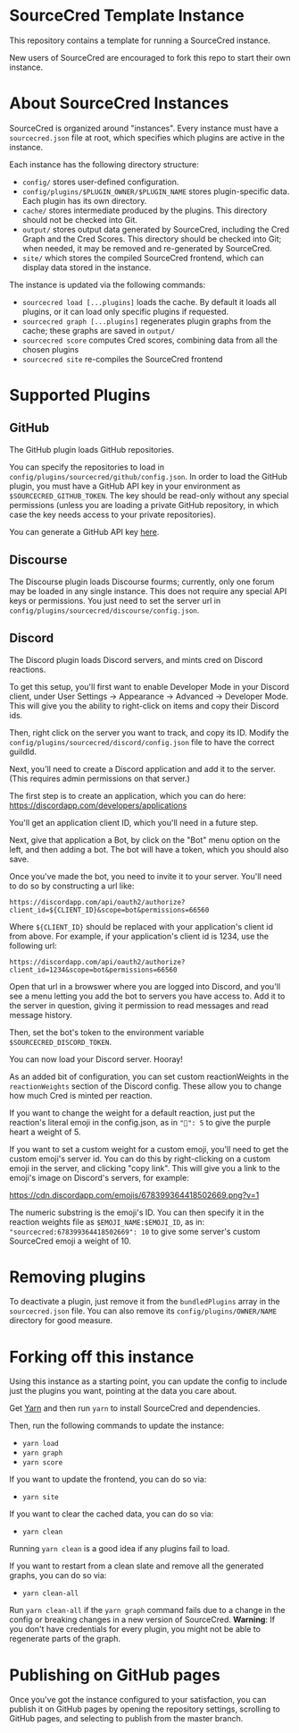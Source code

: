 # SourceCred Template Instance

This repository contains a template for running a SourceCred instance.

New users of SourceCred are encouraged to fork this repo to start their own
instance.

# About SourceCred Instances

SourceCred is organized around "instances". Every instance must have a
`sourcecred.json` file at root, which specifies which plugins are active in the
instance.

Each instance has the following directory structure:
- `config/` stores user-defined configuration.
- `config/plugins/$PLUGIN_OWNER/$PLUGIN_NAME` stores plugin-specific data. Each
  plugin has its own directory.
- `cache/` stores intermediate produced by the plugins. This directory should
  not be checked into Git.
- `output/` stores output data generated by SourceCred, including the Cred
  Graph and the Cred Scores. This directory should be checked into Git; when
  needed, it may be removed and re-generated by SourceCred.
- `site/` which stores the compiled SourceCred frontend, which can display data
  stored in the instance.

The instance is updated via the following commands:
- `sourcecred load [...plugins]` loads the cache. By default it loads all
  plugins, or it can load only specific plugins if requested.
- `sourcecred graph [...plugins]` regenerates plugin graphs from the cache;
  these graphs are saved in `output/`
- `sourcecred score` computes Cred scores, combining data from all the chosen
  plugins
- `sourcecred site` re-compiles the SourceCred frontend

# Supported Plugins

## GitHub

The GitHub plugin loads GitHub repositories.

You can specify the repositories to load in
`config/plugins/sourcecred/github/config.json`. In order to load the GitHub
plugin, you must have a GitHub API key in your environment as
`$SOURCECRED_GITHUB_TOKEN`. The key should be read-only without any special
permissions (unless you are loading a private GitHub repository, in which case
the key needs access to your private repositories).

You can generate a GitHub API key [here](https://github.com/settings/tokens).

## Discourse

The Discourse plugin loads Discourse fourms; currently, only one forum may be loaded in any single instance. This does not require any special API
keys or permissions. You just need to set the server url in `config/plugins/sourcecred/discourse/config.json`.

## Discord

The Discord plugin loads Discord servers, and mints cred on Discord reactions.

To get this setup, you'll first want to enable Developer Mode in your Discord
client, under User Settings -> Appearance -> Advanced -> Developer Mode. This
will give you the ability to right-click on items and copy their Discord ids.

Then, right click on the server you want to track, and copy its ID. Modify the
`config/plugins/sourcecred/discord/config.json` file to have the correct
guildId.

Next, you'll need to create a Discord application and add it to the server. (This requires admin permissions on that server.)

The first step is to create an application, which you can do here:
https://discordapp.com/developers/applications

You'll get an application client ID, which you'll need in a future step.

Next, give that application a Bot, by click on the "Bot" menu option on the left, and then adding a bot.
The bot will have a token, which you should also save.

Once you've made the bot, you need to invite it to your server.
You'll need to do so by constructing a url like:

`https://discordapp.com/api/oauth2/authorize?client_id=${CLIENT_ID}&scope=bot&permissions=66560`

Where `${CLIENT_ID}` should be replaced with your application's client id from
above. For example, if your application's client id is 1234, use the following url:

`https://discordapp.com/api/oauth2/authorize?client_id=1234&scope=bot&permissions=66560`

Open that url in a browswer where you are logged into Discord, and you'll see a
menu letting you add the bot to servers you have access to. Add it to the
server in question, giving it permission to read messages and read message
history.

Then, set the bot's token to the environment variable `$SOURCECRED_DISCORD_TOKEN`.

You can now load your Discord server. Hooray!

As an added bit of configuration, you can set custom reactionWeights in the
`reactionWeights` section of the Discord config. These allow you to change how
much Cred is minted per reaction.

If you want to change the weight for a default reaction, just put the
reaction's literal emoji in the config.json, as in `"💜": 5` to give the purple
heart a weight of 5.

If you want to set a custom weight for a custom emoji, you'll need to get the
custom emoji's server id. You can do this by right-clicking on a custom emoji
in the server, and clicking "copy link". This will give you a link to the
emoji's image on Discord's servers, for example:

https://cdn.discordapp.com/emojis/678399364418502669.png?v=1

The numeric substring is the emoji's ID. You can then specify it in the
reaction weights file as `$EMOJI_NAME:$EMOJI_ID`, as in:
`"sourcecred:678399364418502669": 10` to give some server's custom SourceCred
emoji a weight of 10.

# Removing plugins

To deactivate a plugin, just remove it from the `bundledPlugins` array in the `sourcecred.json` file.
You can also remove its `config/plugins/OWNER/NAME` directory for good measure.

# Forking off this instance

Using this instance as a starting point, you can update the config to include
just the plugins you want, pointing at the data you care about.

Get [Yarn] and then run `yarn` to install SourceCred and dependencies.

Then, run the following commands to update the instance:

- `yarn load`
- `yarn graph`
- `yarn score`

If you want to update the frontend, you can do so via:

- `yarn site`

If you want to clear the cached data, you can do so via:

- `yarn clean` 

Running `yarn clean` is a good idea if any plugins fail to load.

If you want to restart from a clean slate and remove all the generated graphs, you can do so via:

- `yarn clean-all` 

Run `yarn clean-all` if the `yarn graph` command fails due to a change in the config or breaking changes in a new version of SourceCred.
**Warning**: If you don't have credentials for every plugin, you might not be able to regenerate parts of the graph.

[Yarn]: https://classic.yarnpkg.com/

# Publishing on GitHub pages

Once you've got the instance configured to your satisfaction, you can publish
it on GitHub pages by opening the repository settings, scrolling to GitHub
pages, and selecting to publish from the master branch.

